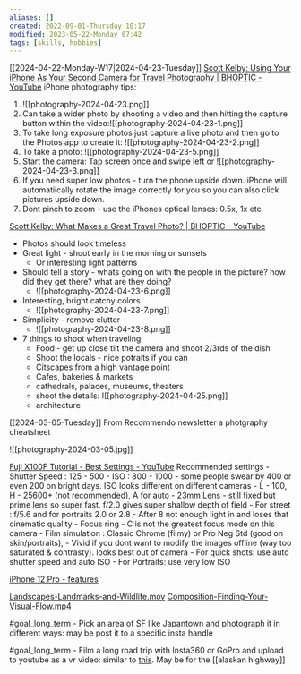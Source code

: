 ```yaml
---
aliases: []
created: 2022-09-01-Thursday 10:17
modified: 2023-05-22-Monday 07:42
tags: [skills, hobbies]
---
```

[[2024-04-22-Monday-W17|2024-04-23-Tuesday]]
[Scott Kelby: Using Your iPhone As Your Second Camera for Travel Photography | BHOPTIC - YouTube](https://www.youtube.com/watch?v=gWqR_SGyf1Q)
iPhone photography tips:
1. ![[photography-2024-04-23.png]]
2. Can take a wider photo by shooting a video and then hitting the capture button within the video:![[photography-2024-04-23-1.png]]
3. To take long exposure photos just capture a live photo and then go to the Photos app to create it: ![[photography-2024-04-23-2.png]]
4. To take a photo: ![[photography-2024-04-23-5.png]]
5. Start the camera: Tap screen once and swipe left or ![[photography-2024-04-23-3.png]]
6. If you need super low photos - turn the phone upside down. iPhone will automatiically rotate the image correctly for you so you can also click pictures upside down.
7. Dont pinch to zoom - use the iPhones optical lenses: 0.5x, 1x etc

[Scott Kelby: What Makes a Great Travel Photo? | BHOPTIC - YouTube](https://www.youtube.com/watch?v=6Nn_x10atPg)
- Photos should look timeless
- Great light - shoot early in the morning or sunsets
	- Or interesting light patterns
- Should tell a story - whats going on with the people in the picture? how did they get there? what are they doing?
	- ![[photography-2024-04-23-6.png]]
- Interesting, bright catchy colors
	- ![[photography-2024-04-23-7.png]]
- Simplicity - remove clutter
	- ![[photography-2024-04-23-8.png]]
- 7 things to shoot when traveling:
	- Food - get up close tilt the camera and shoot 2/3rds of the dish
	- Shoot the locals - nice potraits if you can
	- Citscapes from a high vantage point
	- Cafes, bakeries & markets
	- cathedrals, palaces, museums, theaters
	- shoot the details: ![[photography-2024-04-25.png]]
	-  architecture

[[2024-03-05-Tuesday]]
From Recommendo newsletter a photgraphy cheatsheet

![[photography-2024-03-05.jpg]]

[Fuji X100F Tutorial - Best Settings - YouTube](https://www.youtube.com/watch?v=YIhbqc2UWgs)
Recommended settings
	- Shutter Speed : 125 - 500
	- ISO : 800 - 1000
		 - some people swear by 400 or even 200 on bright days. ISO looks different on different cameras
		 - L - 100, H - 25600+ (not recommended), A for auto
	- 23mm Lens - still fixed but prime lens so super fast. f/2.0 gives super shallow depth of field
	- For street : f/5.6 and for portraits 2.0 or 2.8
		 - After 8 not enough light in and loses that cinematic quality
	- Focus ring
	- C is not the greatest focus mode on this camera
	- Film simulation : Classic Chrome (filmy) or Pro Neg Std (good on skin/portraits),
		 - Vivid if you dont want to modify the images offline (way too saturated & contrasty). looks best out of camera
	- For quick shots: use auto shutter speed and auto ISO
	- For Portraits: use very low ISO

[iPhone 12 Pro - features](https://mail.google.com/mail/u/1/?ui=2&ik=1d0320164b&view=lg&permmsgid=msg-f:1699011703573251919)

[Landscapes-Landmarks-and-Wildlife.mov](https://drive.google.com/open?id=1EJxPQKbvnfp8Z8DLE8O7awip-BeBCSY0&authuser=mrahusain%40gmail.com&usp=drive_fs)
[Composition-Finding-Your-Visual-Flow.mp4](https://drive.google.com/open?id=1EH1mbM31N9wST96ui79BuzUqu6byC5AS&authuser=mrahusain%40gmail.com&usp=drive_fs)

#goal_long_term - Pick an area of SF like Japantown and photograph it in different ways: may be post it to a specific insta handle

#goal_long_term - Film a long road trip with Insta360 or GoPro and upload to youtube as a vr video: similar to [this](https://www.youtube.com/watch?v=my19xg3u3HA). May be for the [[alaskan highway]]
